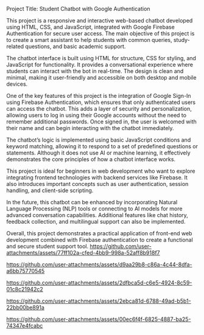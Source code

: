 Project Title: Student Chatbot with Google Authentication

This project is a responsive and interactive web-based chatbot developed using HTML, CSS, and JavaScript, integrated with Google Firebase Authentication for secure user access. The main objective of this project is to create a smart assistant to help students with common queries, study-related questions, and basic academic support.

The chatbot interface is built using HTML for structure, CSS for styling, and JavaScript for functionality. It provides a conversational experience where students can interact with the bot in real-time. The design is clean and minimal, making it user-friendly and accessible on both desktop and mobile devices.

One of the key features of this project is the integration of Google Sign-In using Firebase Authentication, which ensures that only authenticated users can access the chatbot. This adds a layer of security and personalization, allowing users to log in using their Google accounts without the need to remember additional passwords. Once signed in, the user is welcomed with their name and can begin interacting with the chatbot immediately.

The chatbot’s logic is implemented using basic JavaScript conditions and keyword matching, allowing it to respond to a set of predefined questions or statements. Although it does not use AI or machine learning, it effectively demonstrates the core principles of how a chatbot interface works.

This project is ideal for beginners in web development who want to explore integrating frontend technologies with backend services like Firebase. It also introduces important concepts such as user authentication, session handling, and client-side scripting.

In the future, this chatbot can be enhanced by incorporating Natural Language Processing (NLP) tools or connecting to AI models for more advanced conversation capabilities. Additional features like chat history, feedback collection, and multilingual support can also be implemented.

Overall, this project demonstrates a practical application of front-end web development combined with Firebase authentication to create a functional and secure student support tool.
https://github.com/user-attachments/assets/77ff102a-cfed-4bb9-998a-52aff8b918f7

https://github.com/user-attachments/assets/d9aa29b8-c86a-4c44-8dfa-a6bb75770545

https://github.com/user-attachments/assets/2dfbca5d-c6e5-4924-8c59-01c8c21942c2

https://github.com/user-attachments/assets/2ebca81d-6788-49ad-b5b1-22bb00be891a

https://github.com/user-attachments/assets/00ec6f4f-6825-4887-ba25-74347e4fcabc
